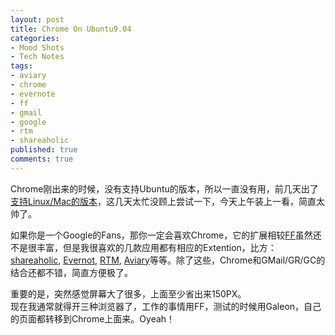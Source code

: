 ```yaml
---
layout: post
title: Chrome On Ubuntu9.04
categories:
- Mood Shots
- Tech Notes
tags:
- aviary
- chrome
- evernote
- ff
- gmail
- google
- rtm
- shareaholic
published: true
comments: true
---
```

<p>Chrome刚出来的时候，没有支持Ubuntu的版本，所以一直没有用，前几天出了<a href="http://www.google.com/chrome/index.html?hl=zh_cn&brand=CHMA&utm_campaign=zh_cn&utm_source=zh_cn-ha-apac-zh_cn-bk&utm_medium=ha">支持Linux/Mac的版本</a>，这几天太忙没顾上尝试一下，今天上午装上一看，简直太帅了。</p>

<p>如果你是一个Google的Fans，那你一定会喜欢Chrome，它的扩展相较<a href="http://www.mozillaonline.com/">FF</a>虽然还不是很丰富，但是我很喜欢的几款应用都有相应的Extention，比方：<a href="http://www.shareaholic.com/">shareaholic</a>, <a href="http://www.evernote.com/">Evernot</a>, <a href="http://www.rememberthemilk.com/">RTM</a>, <a href="http://www.aviary.com">Aviary</a>等等。除了这些，Chrome和GMail/GR/GC的结合还都不错，简直方便极了。</p>

<p>重要的是，突然感觉屏幕大了很多，上面至少省出来150PX。<br />
现在我通常就得开三种浏览器了，工作的事情用FF，测试的时候用Galeon，自己的页面都转移到Chrome上面来。Oyeah！</p>
